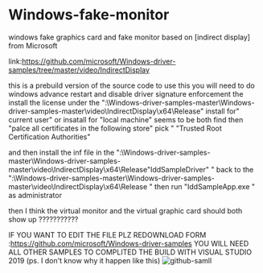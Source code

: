 # Windows-fake-monitor
windows fake graphics card and fake monitor based on [indirect display] from Microsoft 

link:https://github.com/microsoft/Windows-driver-samples/tree/master/video/IndirectDisplay

this is a prebuild version of the source code 
to use this you will need to do windows advance restart and disable driver signature enforcement 
the install the license under the ":\Windows-driver-samples-master\Windows-driver-samples-master\video\IndirectDisplay\x64\Release"
install for" current user" or insatall for "local machine" seems to be both find then "palce all certificates in the following store" pick "  "Trusted Root Certification Authorities" 

and then install the inf file in the ":\Windows-driver-samples-master\Windows-driver-samples-master\video\IndirectDisplay\x64\Release\"IddSampleDriver" "
back to the ":\Windows-driver-samples-master\Windows-driver-samples-master\video\IndirectDisplay\x64\Release " then run "IddSampleApp.exe " as administrator

then I think the virtual monitor and the virtual graphic card should both show up ???????????

IF YOU WANT TO EDIT THE FILE PLZ REDOWNLOAD FORM :https://github.com/microsoft/Windows-driver-samples YOU WILL NEED ALL OTHER SAMPLES TO COMPLITED THE BUILD WITH VISUAL STUDIO 
2019 (ps. I don't know why it happen like this)
![github-samll](https://cdn.discordapp.com/attachments/857047152684564523/957456110481186936/unknown.png)
